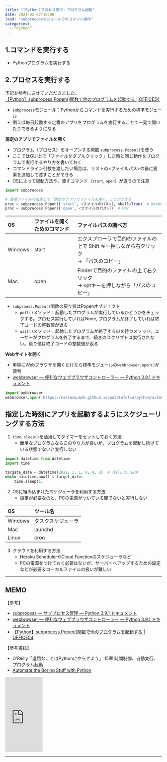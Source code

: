 ```yaml
---
title: "[Python]プロセス実行・プログラム起動"
date: 2021-02-07T10:00
lead: "subprocessモジュールでのコマンド操作"
categories:
  - “Python”
---
```



## 1.コマンドを実行する
- Pythonプログラムを実行する

## 2.プロセスを実行する
下記を参考にさせていただきました。  
[【Python】subprocess.Popen()関数で他のプログラムを起動する | OFFICE54](https://office54.net/python/python-subprocess-popen)  


- `subprocess`モジュール：Pythonからコマンドを実行するための標準モジュール
- 例えば毎日起動する定番のアプリをプログラムを実行することで一発で開いたりできるようになる

**規定のアプリでファイルを開く**  
- プログラム（プロセス）をオープンする関数  `subprocess.Popen()`を使う
- ここではGUI上で「ファイルをダブルクリック」した時と同じ動作をプログラムで実行するやり方を書いておく
- コマンドライン引数を渡したい場合は、リストの<ファイルパス>の後に要素を追加して渡すことができる
- OSによって起動方法や、渡すコマンド（`start`, `open`）が違うので注意

```python
import subprocess

# 直接ファイルを指定して「規定のアプリでファイルを開く」ことができる
proc = subprocess.Popen(['start', <ファイルのパス>], shell=True)  # Windows
proc = subprocess.Popen(['open', <ファイルのパス>])  # Mac
```


| OS | ファイルを開くためのコマンド | ファイルパスの調べ方 |  
| :--- | :--- | :--- |  
| Windows | start | エクスプローラで目的のファイルの上で Shift キー押しながら右クリック<br> -> 「パスのコピー」|  
| Mac | open | Finderで目的のファイルの上で右クリック<br> -> optキーを押しながら「パスのコピー」 |  


- `subproess.Popen()`関数の戻り値はPopenオブジェクト
	- `poll()`メソッド：起動したプログラムが実行しているかどうかをチェックする。プロセス実行していればNone, プログラムが終了していれば終了コードの整数値が返る
	- `wait()`メソッド：起動したプログラムが終了するのを待つメソッド。ユーザーがプログラムを終了するまで、続きのスクリプトは実行されない。戻り値は終了コードの整数値が返る


**Webサイトを開く**
  - 単純にWebブラウザを開くだけなら標準モジュールの`webbrowser.open()`が便利
  - [webbrowser — 便利なウェブブラウザコントローラー — Python 3.9.1 ドキュメント](https://docs.python.org/ja/3/library/webbrowser.html)

```python
import webbrowser
webbrowser.open('https://massasquash.github.io/potatofolio/python/automate_boring_stuff15_1/')
```



## 指定した時刻にアプリを起動するようにスケジューリングする方法
1.  `time.sleep()`を活用してタイマーをセットしておく方法
	- 簡単なプログラムならこのやり方が良いが、プログラムを起動し続けている状態でないと実行しない

```python
import datetime from datetime
import time

targate_date = datetime(2021, 3, 1, 0, 0, 0)  # 実行したい日付
while datetime.now() < target_date:
	time.sleep(1)
```

2. OSに組み込まれたスケジューラを利用する方法
	- 設定が必要なのと、PCの電源がついている間でないと実行しない

| OS | ツール名 |  
| :--- | :--- |  
| Windows | タスクスケジューラ |  
| Mac | launchd |  
| Linux | cron |  

3. クラウドを利用する方法
   - Heroku SchedulerやCloud Functionのスケジューラなど
   - PCの電源をつけておく必要はないが、サーバーへアップするための設定などが必要＆ローカルファイルの扱いが難しい

---
## MEMO
【参考】
- [subprocess — サブプロセス管理 — Python 3.9.1 ドキュメント](https://docs.python.org/ja/3/library/subprocess.html#popen-constructor)
- [webbrowser — 便利なウェブブラウザコントローラー — Python 3.9.1 ドキュメント](https://docs.python.org/ja/3/library/webbrowser.html)
- [【Python】subprocess.Popen()関数で他のプログラムを起動する | OFFICE54](https://office54.net/python/python-subprocess-popen)

【参考書籍】
- O’Reilly「退屈なことはPythonにやらせよう」 15章 時間制御、自動実行、プログラム起動
- [Automate the Boring Stuff with Python](https://automatetheboringstuff.com/)
<iframe style="width:120px;height:240px;" marginwidth="0" marginheight="0" scrolling="no" frameborder="0" src="https://rcm-fe.amazon-adsystem.com/e/cm?ref=qf_sp_asin_til&t=massasquash08-22&m=amazon&o=9&p=8&l=as1&IS1=1&detail=1&asins=487311778X&linkId=691e891718cdd36feb75e664a0a2f53a&bc1=ffffff&amp;lt1=_top&fc1=333333&lc1=0066c0&bg1=ffffff&f=ifr"></iframe>

---



